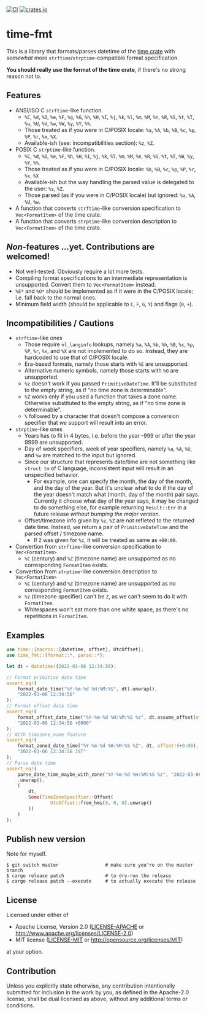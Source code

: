 [![CI](https://github.com/MiSawa/time-fmt/actions/workflows/ci.yml/badge.svg)](https://github.com/MiSawa/time-fmt/actions/workflows/ci.yml) [![crates.io](https://img.shields.io/crates/v/time-fmt.svg)](https://crates.io/crates/time-fmt)

# time-fmt

This is a library that formats/parses datetime of the [time crate](https://github.com/time-rs/time) with _somewhat_ more `strftime`/`strptime`-compatible format specification.

**You should really use the format of the time crate**, if there's no strong reason not to.

## Features

- ANSI/ISO C `strftime`-like function.
  - `%C`, `%d`, `%D`, `%e`, `%F`, `%g`, `%G`, `%h`, `%H`, `%I`, `%j`, `%k`, `%l`, `%m`, `%M`, `%n`, `%R`, `%S`, `%t`, `%T`, `%u`, `%U`, `%V`, `%w`, `%W`, `%y`, `%Y`, `%%`.
  - Those treated as if you were in C/POSIX locale: `%a`, `%A`, `%b`, `%B`, `%c`, `%p`, `%P`, `%r`, `%x`, `%X`.
  - Available-ish (see: incompatibilities section): `%z`, `%Z`.
- POSIX C `strptime`-like function.
  - `%C`, `%d`, `%D`, `%e`, `%F`, `%h`, `%H`, `%I`, `%j`, `%k`, `%l`, `%m`, `%M`, `%n`, `%R`, `%S`, `%t`, `%T`, `%W`, `%y`, `%Y`, `%%`.
  - Those treated as if you were in C/POSIX locale: `%b`, `%B`, `%c`, `%p`, `%P`, `%r`, `%x`, `%X`
  - Available-ish but the way handling the parsed value is delegated to the user: `%z`, `%Z`.
  - Those parsed (as if you were in C/POSIX locale) but ignored: `%a`, `%A`, `%U`, `%w`.
- A function that converts `strftime`-like conversion specification to `Vec<FormatItem>` of the time crate.
- A function that converts `strptime`-like conversion description to `Vec<FormatItem>` of the time crate.

## *Non*-features ...yet. Contributions are welcomed!

- Not well-tested. Obviously require a lot more tests.
- Compiling format specifications to an intermediate representation is unsupported. Convert them to `Vec<FormatItem>` instead.
- `%E*` and `%O*` should be implemented as if it were in the C/POSIX locale; i.e. fall back to the normal ones.
- Minimum field width (should be applicable to `C`, `F`, `G`, `Y`) and flags (`0`, `+`).

## Incompatibilities / Cautions

- `strftime`-like ones
  - Those require `nl_langinfo` lookups, namely `%a`, `%A`, `%b`, `%h`, `%B`, `%c`, `%p`, `%P`, `%r`, `%x`, and `%X` are not implemented to do so. Instead, they are hardcoded to use that of C/POSIX locale.
  - Era-based formats, namely those starts with `%E` are unsupported.
  - Alternative numeric symbols, namely those starts with `%O` are unsupported.
  - `%z` doesn't work if you passed `PrimitiveDateTime`. It'll be substituted to the empty string, as if "no time zone is determinable".
  - `%Z` works only if you used a function that takes a zone name. Otherwise substituted to the empty string, as if "no time zone is determinable".
  - `%` followed by a character that doesn't compose a conversion specifier that *we* support will result into an error.
- `strptime`-like ones
  - Years has to fit in 4 bytes, i.e. before the year -999 or after the year 9999 are unsupported.
  - Day of week specifiers, week of year specifiers, namely `%a`, `%A`, `%U`, and `%w` are matched to the input but ignored.
  - Since our structure that represents date/time are not something like `struct tm` of C language, inconsistent input will result in an unspecified behavior.
    - For example, one can specify the month, the day of the month, and the day of the year. But it's unclear what to do if the day of the year doesn't match what (month, day of the month) pair says. Currently it choose what day of the year says, it may be changed to do something else, for example returning `Result::Err` in a future release *without bumping the major version*.
  - Offset/timezone info given by `%z`, `%Z` are not refleted to the returned date time. Instead, we return a pair of `PrimitiveDateTime` and the parsed offset / timezone name.
    - If `Z` was given for `%z`, it will be treated as same as `+00:00`.
- Convertion from `strftime`-like conversion specification to `Vec<FormatItem>`
  - `%C` (century) and `%Z` (timezone name) are unsupported as no corresponding `FormatItem` exists.
- Convertion from `strptime`-like conversion description to `Vec<FormatItem>`
  - `%C` (century) and `%Z` (timezone name) are unsupported as no corresponding `FormatItem` exists.
  - `%z` (timezone specifier) can't be `Z`, as we can't seem to do it with `FormatItem`.
  - Whitespaces won't eat more than one white space, as there's no repetitions in `FormatItem`.


## Examples

```rust
use time::{macros::{datetime, offset}, UtcOffset};
use time_fmt::{format::*, parse::*};

let dt = datetime!(2022-03-06 12:34:56);

// Format primitive date time
assert_eq!(
    format_date_time("%Y-%m-%d %H:%M:%S", dt).unwrap(),
    "2022-03-06 12:34:56"
);
// Format offset date time
assert_eq!(
    format_offset_date_time("%Y-%m-%d %H:%M:%S %z", dt.assume_offset(offset!(+9:00))).unwrap(),
    "2022-03-06 12:34:56 +0900"
);
// With timezone_name feature
assert_eq!(
    format_zoned_date_time("%Y-%m-%d %H:%M:%S %Z", dt, offset!(+9:00), "JST").unwrap(),
    "2022-03-06 12:34:56 JST"
);
// Parse date time
assert_eq!(
    parse_date_time_maybe_with_zone("%Y-%m-%d %H:%M:%S %z", "2022-03-06 12:34:56 +0900")
    .unwrap(),
    (
        dt,
        Some(TimeZoneSpecifier::Offset(
                UtcOffset::from_hms(9, 0, 0).unwrap()
        ))
    )
);
```


## Publish new version

Note for myself.

```shell
$ git switch master                 # make sure you're on the master branch
$ cargo release patch               # to dry-run the release
$ cargo release patch --execute     # to actually execute the release
```

## License

Licensed under either of

 - Apache License, Version 2.0
   ([LICENSE-APACHE](LICENSE-APACHE) or http://www.apache.org/licenses/LICENSE-2.0)
 - MIT license
   ([LICENSE-MIT](LICENSE-MIT) or http://opensource.org/licenses/MIT)

at your option.

## Contribution

Unless you explicitly state otherwise, any contribution intentionally submitted
for inclusion in the work by you, as defined in the Apache-2.0 license, shall be
dual licensed as above, without any additional terms or conditions.

